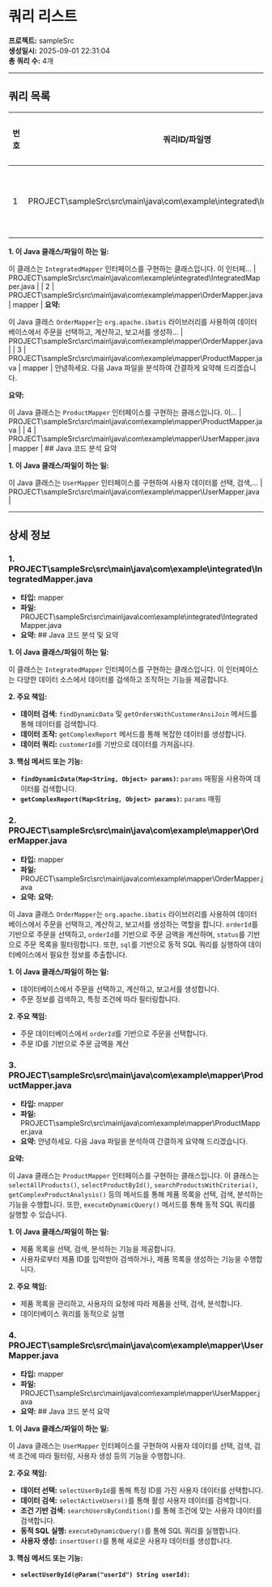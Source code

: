 # 쿼리 리스트

**프로젝트:** sampleSrc  
**생성일시:** 2025-09-01 22:31:04  
**총 쿼리 수:** 4개

---

## 쿼리 목록

| 번호 | 쿼리ID/파일명 | 타입 | 요약 | 파일 경로 |
|------|---------------|------|------|-----------|
| 1 | PROJECT\sampleSrc\src\main\java\com\example\integrated\IntegratedMapper.java | mapper | ## Java 코드 분석 및 요약

**1. 이 Java 클래스/파일이 하는 일:**

이 클래스는 `IntegratedMapper` 인터페이스를 구현하는 클래스입니다. 이 인터페... | PROJECT\sampleSrc\src\main\java\com\example\integrated\IntegratedMapper.java |
| 2 | PROJECT\sampleSrc\src\main\java\com\example\mapper\OrderMapper.java | mapper | **요약:**

이 Java 클래스 `OrderMapper`는 `org.apache.ibatis` 라이브러리를 사용하여 데이터베이스에서 주문을 선택하고, 계산하고, 보고서를 생성하... | PROJECT\sampleSrc\src\main\java\com\example\mapper\OrderMapper.java |
| 3 | PROJECT\sampleSrc\src\main\java\com\example\mapper\ProductMapper.java | mapper | 안녕하세요. 다음 Java 파일을 분석하여 간결하게 요약해 드리겠습니다.

**요약:**

이 Java 클래스는 `ProductMapper` 인터페이스를 구현하는 클래스입니다. 이... | PROJECT\sampleSrc\src\main\java\com\example\mapper\ProductMapper.java |
| 4 | PROJECT\sampleSrc\src\main\java\com\example\mapper\UserMapper.java | mapper | ## Java 코드 분석 요약

**1. 이 Java 클래스/파일이 하는 일:**

이 Java 클래스는 `UserMapper` 인터페이스를 구현하여 사용자 데이터를 선택, 검색,... | PROJECT\sampleSrc\src\main\java\com\example\mapper\UserMapper.java |

---

## 상세 정보

### 1. PROJECT\sampleSrc\src\main\java\com\example\integrated\IntegratedMapper.java

- **타입:** mapper
- **파일:** PROJECT\sampleSrc\src\main\java\com\example\integrated\IntegratedMapper.java
- **요약:** ## Java 코드 분석 및 요약

**1. 이 Java 클래스/파일이 하는 일:**

이 클래스는 `IntegratedMapper` 인터페이스를 구현하는 클래스입니다. 이 인터페이스는 다양한 데이터 소스에서 데이터를 검색하고 조작하는 기능을 제공합니다.

**2. 주요 책임:**

*   **데이터 검색:** `findDynamicData` 및 `getOrdersWithCustomerAnsiJoin` 메서드를 통해 데이터를 검색합니다.
*   **데이터 조작:** `getComplexReport` 메서드를 통해 복잡한 데이터를 생성합니다.
*   **데이터 쿼리:** `customerId`를 기반으로 데이터를 가져옵니다.

**3. 핵심 메서드 또는 기능:**

*   **`findDynamicData(Map<String, Object> params)`:**  `params` 매핑을 사용하여 데이터를 검색합니다.
*   **`getComplexReport(Map<String, Object> params)`:**  `params` 매핑

### 2. PROJECT\sampleSrc\src\main\java\com\example\mapper\OrderMapper.java

- **타입:** mapper
- **파일:** PROJECT\sampleSrc\src\main\java\com\example\mapper\OrderMapper.java
- **요약:** **요약:**

이 Java 클래스 `OrderMapper`는 `org.apache.ibatis` 라이브러리를 사용하여 데이터베이스에서 주문을 선택하고, 계산하고, 보고서를 생성하는 역할을 합니다.  `orderId`를 기반으로 주문을 선택하고, `orderId`를 기반으로 주문 금액을 계산하며, `status`를 기반으로 주문 목록을 필터링합니다. 또한, `sql`를 기반으로 동적 SQL 쿼리를 실행하여 데이터베이스에서 필요한 정보를 추출합니다.

**1. 이 Java 클래스/파일이 하는 일:**

*   데이터베이스에서 주문을 선택하고, 계산하고, 보고서를 생성합니다.
*   주문 정보를 검색하고, 특정 조건에 따라 필터링합니다.

**2. 주요 책임:**

*   주문 데이터베이스에서 `orderId`를 기반으로 주문을 선택합니다.
*   주문 ID를 기반으로 주문 금액을 계산

### 3. PROJECT\sampleSrc\src\main\java\com\example\mapper\ProductMapper.java

- **타입:** mapper
- **파일:** PROJECT\sampleSrc\src\main\java\com\example\mapper\ProductMapper.java
- **요약:** 안녕하세요. 다음 Java 파일을 분석하여 간결하게 요약해 드리겠습니다.

**요약:**

이 Java 클래스는 `ProductMapper` 인터페이스를 구현하는 클래스입니다. 이 클래스는 `selectAllProducts()`, `selectProductById()`, `searchProductsWithCriteria()`, `getComplexProductAnalysis()` 등의 메서드를 통해 제품 목록을 선택, 검색, 분석하는 기능을 수행합니다. 또한, `executeDynamicQuery()` 메서드를 통해 동적 SQL 쿼리를 실행할 수 있습니다.

**1. 이 Java 클래스/파일이 하는 일:**

*   제품 목록을 선택, 검색, 분석하는 기능을 제공합니다.
*   사용자로부터 제품 ID를 입력받아 검색하거나, 제품 목록을 생성하는 기능을 수행합니다.

**2. 주요 책임:**

*   제품 목록을 관리하고, 사용자의 요청에 따라 제품을 선택, 검색, 분석합니다.
*   데이터베이스 쿼리를 동적으로 실행

### 4. PROJECT\sampleSrc\src\main\java\com\example\mapper\UserMapper.java

- **타입:** mapper
- **파일:** PROJECT\sampleSrc\src\main\java\com\example\mapper\UserMapper.java
- **요약:** ## Java 코드 분석 요약

**1. 이 Java 클래스/파일이 하는 일:**

이 Java 클래스는 `UserMapper` 인터페이스를 구현하여 사용자 데이터를 선택, 검색, 검색 조건에 따라 필터링, 사용자 생성 등의 기능을 수행합니다.

**2. 주요 책임:**

*   **데이터 선택:** `selectUserById`를 통해 특정 ID를 가진 사용자 데이터를 선택합니다.
*   **데이터 검색:** `selectActiveUsers()`를 통해 활성 사용자 데이터를 검색합니다.
*   **조건 기반 검색:** `searchUsersByCondition()`를 통해 조건에 맞는 사용자 데이터를 검색합니다.
*   **동적 SQL 실행:** `executeDynamicQuery()`를 통해 SQL 쿼리를 실행합니다.
*   **사용자 생성:** `insertUser()`를 통해 새로운 사용자 데이터를 생성합니다.

**3. 핵심 메서드 또는 기능:**

*   **`selectUserById(@Param("userId") String userId)`:**

